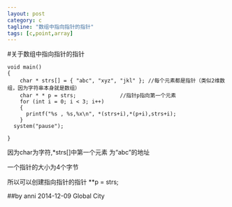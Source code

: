 ```yaml
---
layout: post
category: c
tagline: "数组中指向指针的指针"
tags: [c,point,array]
---
```

#关于数组中指向指针的指针

    void main()
    {
        char * strs[] = { "abc", "xyz", "jkl" }; //每个元素都是指针（类似2维数组，因为字符串本身就是数组）
        char * * p = strs;              //指针p指向第一个元素
        for (int i = 0; i < 3; i++)
        {
          printf("%s , %s,%x\n", *(strs+i),*(p+i),strs+i);
        }
      system("pause");

    }

因为char为字符,*strs[]中第一个元素 为“abc”的地址

一个指针的大小为4个字节

所以可以创建指向指针的指针 **p = strs;

##by anni 2014-12-09 Global City
